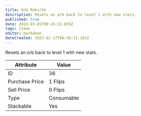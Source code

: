 ```yaml
---
title: Orb Rebirth
description: Resets an orb back to level 1 with new stats.
published: true
date: 2023-03-01T00:24:12.835Z
tags: items
editor: markdown
dateCreated: 2023-02-17T06:56:15.183Z
---
```


Resets an orb back to level 1 with new stats.

|Attribute|Value|
|-|-|
|ID|36|
|Purchase Price|1 Flips|
|Sell Price|0 Flips|
|Type|Consumable|
|Stackable|Yes|

